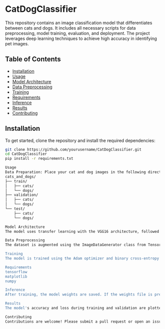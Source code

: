 # CatDogClassifier

This repository contains an image classification model that differentiates between cats and dogs. It includes all necessary scripts for data preprocessing, model training, evaluation, and deployment. The project leverages deep learning techniques to achieve high accuracy in identifying pet images.

## Table of Contents
- [Installation](#installation)
- [Usage](#usage)
- [Model Architecture](#model-architecture)
- [Data Preprocessing](#data-preprocessing)
- [Training](#training)
- [Requirements](#requirements)
- [Inference](#inference)
- [Results](#results)
- [Contributing](#contributing)

## Installation

To get started, clone the repository and install the required dependencies:

```bash
git clone https://github.com/yourusername/CatDogClassifier.git
cd CatDogClassifier
pip install -r requirements.txt

Usage
Data Preparation: Place your cat and dog images in the following directory structure:
cats_and_dogs/
├── train/
│   ├── cats/
│   └── dogs/
├── validation/
│   ├── cats/
│   └── dogs/
└── test/
    ├── cats/
    └── dogs/

Model Architecture
The model uses transfer learning with the VGG16 architecture, followed by a GlobalAveragePooling layer and two dense layers.

Data Preprocessing
The dataset is augmented using the ImageDataGenerator class from TensorFlow to improve the model's generalization.

Training
The model is trained using the Adam optimizer and binary cross-entropy loss. Early stopping and learning rate reduction callbacks are used to prevent overfitting.

Requirements
tensorflow
matplotlib
numpy

Inference
After training, the model weights are saved. If the weights file is present, the model loads the weights and performs inference on the test set, displaying the predictions.

Results
The model's accuracy and loss during training and validation are plotted and displayed.

Contributing
Contributions are welcome! Please submit a pull request or open an issue to discuss any changes.

